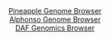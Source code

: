 <div id="Pineapple_Genome_Browser" align="center">
  <a href="https://igv.org/app/?sessionURL=blob:zZJdb5swFIb_i6VWm0TAhgABKZpol7Soa7Y2SdO0qpABA17Aprbz1Sj_fW60aTer1FxsmuQL.8gf73n87MCKCEk5AyGwTeSaCAEDyIqvx7hpazLCDZEgLHAtiQEEKYggLCMg3IECS4Wnt1_0yUqpVoaWRVXbaTAruSkdEzf4hTO8lmbGG.uc1zVOucCKC2mdCbziFi1XnTVJcdua.m3HdK0cK2zhuq04k9xqCSuTtb4v.VVKSsJ4Q5JmWSt6CJDoPDpjbhb4UzQbR1lGpLwi2zjvR1dxdOcMpg8X3vnD9OvlbOrNTse0ZFgtBenLtJmc2MMbOUm38018P_K_6WU7iuI8zpQ8cT6fDjYtFUT2kY96XYj8XqDhUJaTzf_Utx70yN4vt5Pvzk1RrOWF58.7g8qeTs6qCJWj6zf63hug5tlSuwCySvghgoYDPcO1vc7rFPUMCF_pCE5B.PhkACVwttDbH3dAbVttDJDkeXmQxwBc5ESAsBNA6KMgsN2u34VBgPbGDixF_ffQDqe3gQ_tyLa9pKC10jrniWStNDFj5iorzPLlSJZ2Jt1Ym1PcBC9Dvuk1VUXv_PRMFotg_ieaAdQE9OOHD9StvifTP_HuPUFMlR4r2.LZ20xG7r3dPAxjqUnxfLAgcp5de8XbgI6DU3DRYKX364pe_jRuhQXFTOnCikqa0pqq7Uxz5GsQItvR4oKM11ybCESZfoAGNJALP_4W1Nk_7X8A">Pineapple Genome Browser</a>
</div>
<div id="Alphonso_Genome_Browser" align="center">
  <a href="https://igv.org/app/?sessionURL=blob:zZJdb9owFIb_i6VVmxQSO1.QSNUErAUK_RAso6KqIpM4wZDYwXZCAfHf51WbdrNK5WLTJF_YR8c.7_v6OYKGCEk5AyGwTeSZCAEDyBXfzXBZFeQOl0SCMMOFJAYQJCOCsISA8AgyLBWOphN9c6VUJUPLoqpqlZjl3JSOiUt84AzvpJnw0urzosBLLrDiQlo9gRtu0bxp7cgSV5WpZzumZ6VYYQsX1Yozya2KsDze6ffiX6U4J4yXJC7rQtFXAbHWozWmZoY_d.ezbpIQKcdkP0ovu.NR95tzFS0Gfn8R3Q_nkT._mNGcYVULcjnbuC59CIar0Z5uh.O75DofTMd1uX7sfHC.XFy9VFQQeYnaqONC1PE8HQxlKXn5nzzrRc_0HWymk698GyzQ2rtzAme0ntysh8mhcxv90bcPTgYoeFJrDkCyEu0QQcOBvuHZfuvHFnUMCAOdjuAUhE_PBlACJxvd_nQEal9pWoAk2_oVHANwkRIBwlYAYRsFge25bRcGAToZR1CL4u9Fex1Ngza0u7btxxktlEY5jSWrpIkZM5skM_PDmVn27Xu06N_3siWOBo4NJ3W1cDl8dH3.RpYG0KNfv08bfY.if0Lde4SYankuaoP2A.y5M5Suys1hlHb6vIFK9irHvX0znvOiybgosdL9uqKPP2lrsKCYKV1oqKRLWlC1n.sU.Q6EyHY0tCDhBdcUApEvP0IDGsiDn37D6ZyeT98B">Alphonso Genome Browser</a>
</div>


<div id="DAF_Genomics_Browser" align="center">
  <a href="https://igv.org/app/?sessionURL=blob:tZFra9swFIb_iyD95JvkW2wIw1lvWdqONHgZLSWc2XJsakmuJC_JQv77hNsy2Chj0IHu5_IeneeAvlOpGsFRioiDQwdjZCFVi.0SWNfSG2BUobSCVlELSVpRSXlBUXpAFSgN.e2Viay17lTquiVU9oZywZpCOcp3oLOV6HVNjatNHGDwQ3DYKqcQzDhrcKHtasGVcKEoqFK253aUb9ZbMMurbT2kpGvWt7oZVNemCFNY6VRgqm14SXd_KeQ_KJvRfMhWy2yIn9P9rJxk81n2xT_L7y6ij3f558tVHq1Ols2Gg.4lnQiyx2xEplsVLubyIopKPCLntfp6bR532e565J.enO26RlI1wTEeBx4eRwQdLdSKojcgUFFLnOLAisnYIkFgvxz9MDKdkKJB6f2DhbSE4tG43x.Q3ncGF1L0qR_IWUjIkkqU2onnxThJSBjEgZck.GgdUC_bd.Z5nt8msUcyQiLnGzCjXzXt0EQj9KfxvWD.ltnMf4U1Wz4uQr4wgLrxdPrJ7JdKrqB6uunr0_ItVBZ682uVkAy0MT1fX8BAaxQZ5foXGf_4cPwJ">DAF Genomics Browser</a>
</div>
